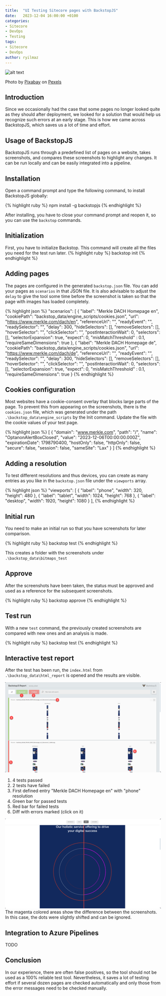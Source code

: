 ```yaml
---
title:  "UI Testing Sitecore pages with BackstopJS"
date:   2023-12-04 16:00:00 +0100
categories:
- Sitecore
- DevOps
- Testing
tags:
- Sitecore
- DevOps
author: ryilmaz
---
```

![alt text](../files/2023/12/04/header.jpg "Header")

Photo by <a href="https://www.pexels.com/@pixabay/">Pixabay</a> on <a href="https://www.pexels.com/photo/abstract-bright-close-up-color-268460">Pexels</a>

## Introduction
Since we occasionally had the case that some pages no longer looked quite as they should after deployment, we looked for a solution that would help us recognize such errors at an early stage. This is how we came across BackstopJS, which saves us a lot of time and effort.

## Usage of BackstopJS
BackstopJS runs through a predefined list of pages on a website, takes screenshots, and compares these screenshots to highlight any changes. It can be run locally and can be easily integrated into a pipeline.

## Installation
Open a command prompt and type the following command, to install BackstopJS globally:

{% highlight ruby %}
npm install -g backstopjs
{% endhighlight %}

After installing, you have to close your command prompt and reopen it, so you can use the ```backstop``` commands.

## Initialization
First, you have to initialize Backstop. This command will create all the files you need for the test run later.
{% highlight ruby %}
backstop init
{% endhighlight %}

## Adding pages
The pages are configured in the generated ```backstop.json``` file. You can add your pages as ```scenarios``` in that JSON file. It is also advisable to adjust the ```delay``` to give the tool some time before the screenshot is taken so that the page with images has loaded completely.

{% highlight json %}
"scenarios": [
    {
      "label": "Merkle DACH Homepage en",
      "cookiePath": "backstop_data/engine_scripts/cookies.json",
      "url": "https://www.merkle.com/dach/en",
      "referenceUrl": "",
      "readyEvent": "",
      "readySelector": "",
      "delay": 300,
      "hideSelectors": [],
      "removeSelectors": [],
      "hoverSelector": "",
      "clickSelector": "",
      "postInteractionWait": 0,
      "selectors": [],
      "selectorExpansion": true,
      "expect": 0,
      "misMatchThreshold" : 0.1,
      "requireSameDimensions": true
    },
    {
      "label": "Merkle DACH Homepage de",
      "cookiePath": "backstop_data/engine_scripts/cookies.json",
      "url": "https://www.merkle.com/dach/de",
      "referenceUrl": "",
      "readyEvent": "",
      "readySelector": "",
      "delay": 300,
      "hideSelectors": [],
      "removeSelectors": [],
      "hoverSelector": "",
      "clickSelector": "",
      "postInteractionWait": 0,
      "selectors": [],
      "selectorExpansion": true,
      "expect": 0,
      "misMatchThreshold" : 0.1,
      "requireSameDimensions": true
    }
{% endhighlight %}

## Cookies configuration
Most websites have a cookie-consent overlay that blocks large parts of the page. To prevent this from appearing on the screenshots, there is the ```cookies.json``` file, which was generated under the path ```.\backstop_data\engine_scripts``` by the Init command. Update the file with the cookie values of your test page.

{% highlight json %}
[
  {
    "domain": "www.merkle.com",
    "path": "/",
    "name": "OptanonAlertBoxClosed",
    "value": "2023-12-06T00:00:00.000Z",
    "expirationDate": 1798790400,
    "hostOnly": false,
    "httpOnly": false,
    "secure": false,
    "session": false,
    "sameSite": "Lax"
  }
]
{% endhighlight %}

## Adding a resolution
To test different resolutions and thus devices, you can create as many entries as you like in the ```backstop.json``` file under the ```viewports``` array.

{% highlight json %}
"viewports": [
    {
      "label": "phone",
      "width": 320,
      "height": 480
    },
    {
      "label": "tablet",
      "width": 1024,
      "height": 768
    },
    {
      "label": "desktop",
      "width": 1920,
      "height": 1080
    }
  ],
{% endhighlight %}

## Initial run
You need to make an initial run so that you have screenshots for later comparison.

{% highlight ruby %}
backstop test
{% endhighlight %}

This creates a folder with the screenshots under ```.\backstop_data\bitmaps_test```

## Approve
After the screenshots have been taken, the status must be approved and used as a reference for the subsequent screenshots.

{% highlight ruby %}
backstop approve
{% endhighlight %}

## Test run
With a new ```test``` command, the previously created screenshots are compared with new ones and an analysis is made.

{% highlight ruby %}
backstop test
{% endhighlight %}

## Interactive test report
After the test has been run, the ```index.html``` from ```.\backstop_data\html_report``` is opened and the results are visible. 

![alt text](../files/2023/12/06/01-test-results.png "Test Results")

1) 4 tests passed
2) 2 tests have failed
3) First defined entry "Merkle DACH Homepage en" with "phone" resolution
4) Green bar for passed tests
5) Red bar for failed tests
6) Diff with errors marked (click on it)

![alt text](../files/2023/12/06/02-diff.png "Diff")
The magenta colored areas show the difference between the screenshots. In this case, the dots were slightly shifted and can be ignored.

## Integration to Azure Pipelines
TODO

## Conclusion
In our experience, there are often false positives, so the tool should not be used as a 100% reliable test tool. Nevertheless, it saves a lot of testing effort if several dozen pages are checked automatically and only those from the error messages need to be checked manually.
